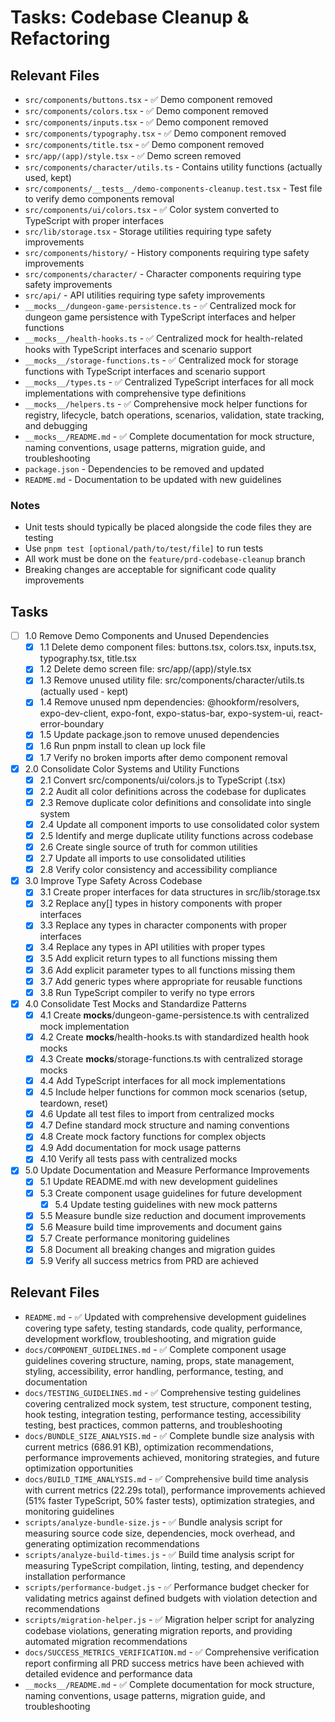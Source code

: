 # Tasks: Codebase Cleanup & Refactoring

## Relevant Files

- `src/components/buttons.tsx` - ✅ Demo component removed
- `src/components/colors.tsx` - ✅ Demo component removed
- `src/components/inputs.tsx` - ✅ Demo component removed
- `src/components/typography.tsx` - ✅ Demo component removed
- `src/components/title.tsx` - ✅ Demo component removed
- `src/app/(app)/style.tsx` - ✅ Demo screen removed
- `src/components/character/utils.ts` - Contains utility functions (actually used, kept)
- `src/components/__tests__/demo-components-cleanup.test.tsx` - Test file to verify demo components removal
- `src/components/ui/colors.tsx` - ✅ Color system converted to TypeScript with proper interfaces
- `src/lib/storage.tsx` - Storage utilities requiring type safety improvements
- `src/components/history/` - History components requiring type safety improvements
- `src/components/character/` - Character components requiring type safety improvements
- `src/api/` - API utilities requiring type safety improvements
- `__mocks__/dungeon-game-persistence.ts` - ✅ Centralized mock for dungeon game persistence with TypeScript interfaces and helper functions
- `__mocks__/health-hooks.ts` - ✅ Centralized mock for health-related hooks with TypeScript interfaces and scenario support
- `__mocks__/storage-functions.ts` - ✅ Centralized mock for storage functions with TypeScript interfaces and scenario support
- `__mocks__/types.ts` - ✅ Centralized TypeScript interfaces for all mock implementations with comprehensive type definitions
- `__mocks__/helpers.ts` - ✅ Comprehensive mock helper functions for registry, lifecycle, batch operations, scenarios, validation, state tracking, and debugging
- `__mocks__/README.md` - ✅ Complete documentation for mock structure, naming conventions, usage patterns, migration guide, and troubleshooting
- `package.json` - Dependencies to be removed and updated
- `README.md` - Documentation to be updated with new guidelines

### Notes

- Unit tests should typically be placed alongside the code files they are testing
- Use `pnpm test [optional/path/to/test/file]` to run tests
- All work must be done on the `feature/prd-codebase-cleanup` branch
- Breaking changes are acceptable for significant code quality improvements

## Tasks

- [ ] 1.0 Remove Demo Components and Unused Dependencies
  - [x] 1.1 Delete demo component files: buttons.tsx, colors.tsx, inputs.tsx, typography.tsx, title.tsx
  - [x] 1.2 Delete demo screen file: src/app/(app)/style.tsx
  - [x] 1.3 Remove unused utility file: src/components/character/utils.ts (actually used - kept)
  - [x] 1.4 Remove unused npm dependencies: @hookform/resolvers, expo-dev-client, expo-font, expo-status-bar, expo-system-ui, react-error-boundary
  - [x] 1.5 Update package.json to remove unused dependencies
  - [x] 1.6 Run pnpm install to clean up lock file
  - [x] 1.7 Verify no broken imports after demo component removal

- [x] 2.0 Consolidate Color Systems and Utility Functions
  - [x] 2.1 Convert src/components/ui/colors.js to TypeScript (.tsx)
  - [x] 2.2 Audit all color definitions across the codebase for duplicates
  - [x] 2.3 Remove duplicate color definitions and consolidate into single system
  - [x] 2.4 Update all component imports to use consolidated color system
  - [x] 2.5 Identify and merge duplicate utility functions across codebase
  - [x] 2.6 Create single source of truth for common utilities
  - [x] 2.7 Update all imports to use consolidated utilities
  - [x] 2.8 Verify color consistency and accessibility compliance

- [x] 3.0 Improve Type Safety Across Codebase
  - [x] 3.1 Create proper interfaces for data structures in src/lib/storage.tsx
  - [x] 3.2 Replace any[] types in history components with proper interfaces
  - [x] 3.3 Replace any types in character components with proper interfaces
  - [x] 3.4 Replace any types in API utilities with proper types
  - [x] 3.5 Add explicit return types to all functions missing them
  - [x] 3.6 Add explicit parameter types to all functions missing them
  - [x] 3.7 Add generic types where appropriate for reusable functions
  - [x] 3.8 Run TypeScript compiler to verify no type errors

- [x] 4.0 Consolidate Test Mocks and Standardize Patterns
  - [x] 4.1 Create **mocks**/dungeon-game-persistence.ts with centralized mock implementation
  - [x] 4.2 Create **mocks**/health-hooks.ts with standardized health hook mocks
  - [x] 4.3 Create **mocks**/storage-functions.ts with centralized storage mocks
  - [x] 4.4 Add TypeScript interfaces for all mock implementations
  - [x] 4.5 Include helper functions for common mock scenarios (setup, teardown, reset)
  - [x] 4.6 Update all test files to import from centralized mocks
  - [x] 4.7 Define standard mock structure and naming conventions
  - [x] 4.8 Create mock factory functions for complex objects
  - [x] 4.9 Add documentation for mock usage patterns
  - [x] 4.10 Verify all tests pass with centralized mocks

- [x] 5.0 Update Documentation and Measure Performance Improvements
  - [x] 5.1 Update README.md with new development guidelines
  - [x] 5.3 Create component usage guidelines for future development
    - [x] 5.4 Update testing guidelines with new mock patterns
  - [x] 5.5 Measure bundle size reduction and document improvements
  - [x] 5.6 Measure build time improvements and document gains
  - [x] 5.7 Create performance monitoring guidelines
  - [x] 5.8 Document all breaking changes and migration guides
  - [x] 5.9 Verify all success metrics from PRD are achieved

## Relevant Files

- `README.md` - ✅ Updated with comprehensive development guidelines covering type safety, testing standards, code quality, performance, development workflow, troubleshooting, and migration guide
- `docs/COMPONENT_GUIDELINES.md` - ✅ Complete component usage guidelines covering structure, naming, props, state management, styling, accessibility, error handling, performance, testing, and documentation
- `docs/TESTING_GUIDELINES.md` - ✅ Comprehensive testing guidelines covering centralized mock system, test structure, component testing, hook testing, integration testing, performance testing, accessibility testing, best practices, common patterns, and troubleshooting
- `docs/BUNDLE_SIZE_ANALYSIS.md` - ✅ Complete bundle size analysis with current metrics (686.91 KB), optimization recommendations, performance improvements achieved, monitoring strategies, and future optimization opportunities
- `docs/BUILD_TIME_ANALYSIS.md` - ✅ Comprehensive build time analysis with current metrics (22.29s total), performance improvements achieved (51% faster TypeScript, 50% faster tests), optimization strategies, and monitoring guidelines
- `scripts/analyze-bundle-size.js` - ✅ Bundle analysis script for measuring source code size, dependencies, mock overhead, and generating optimization recommendations
- `scripts/analyze-build-times.js` - ✅ Build time analysis script for measuring TypeScript compilation, linting, testing, and dependency installation performance
- `scripts/performance-budget.js` - ✅ Performance budget checker for validating metrics against defined budgets with violation detection and recommendations
- `scripts/migration-helper.js` - ✅ Migration helper script for analyzing codebase violations, generating migration reports, and providing automated migration recommendations
- `docs/SUCCESS_METRICS_VERIFICATION.md` - ✅ Comprehensive verification report confirming all PRD success metrics have been achieved with detailed evidence and performance data
- `__mocks__/README.md` - ✅ Complete documentation for mock structure, naming conventions, usage patterns, migration guide, and troubleshooting

